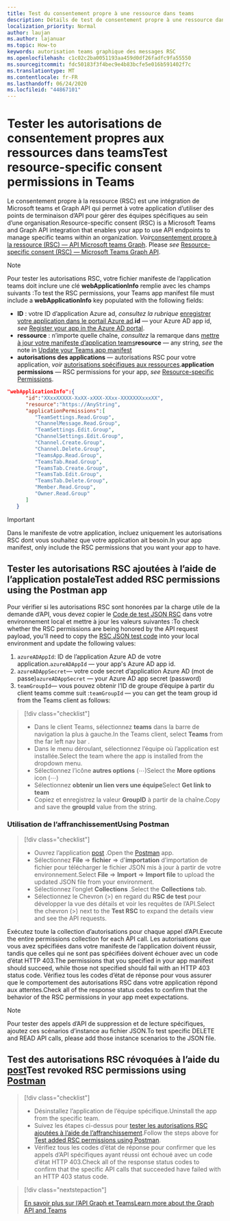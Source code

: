 ```yaml
---
title: Test du consentement propre à une ressource dans teams
description: Détails de test de consentement propre à une ressource dans teams à l’aide de l’affranchissement
localization_priority: Normal
author: laujan
ms.author: lajanuar
ms.topic: How-to
keywords: autorisation teams graphique des messages RSC
ms.openlocfilehash: c1c02c2ba0051193aa459d0df26fadfc9fa55550
ms.sourcegitcommit: fdc50183f3f4bec9e4b83bcfe5e016b591402f7c
ms.translationtype: MT
ms.contentlocale: fr-FR
ms.lasthandoff: 06/24/2020
ms.locfileid: "44867101"
---
```

# <a name="test-resource-specific-consent-permissions--in-teams"></a><span data-ttu-id="df2de-104">Tester les autorisations de consentement propres aux ressources dans teams</span><span class="sxs-lookup"><span data-stu-id="df2de-104">Test resource-specific consent permissions  in Teams</span></span>

<span data-ttu-id="df2de-105">Le consentement propre à la ressource (RSC) est une intégration de Microsoft teams et Graph API qui permet à votre application d’utiliser des points de terminaison d’API pour gérer des équipes spécifiques au sein d’une organisation.</span><span class="sxs-lookup"><span data-stu-id="df2de-105">Resource-specific consent (RSC) is a Microsoft Teams and Graph API integration that enables your app to use API endpoints to manage specific teams within an organization.</span></span> <span data-ttu-id="df2de-106">*Voir*[consentement propre à la ressource (RSC) — API Microsoft teams Graph](resource-specific-consent.md).  </span><span class="sxs-lookup"><span data-stu-id="df2de-106">Please *see*  [Resource-specific consent (RSC) — Microsoft Teams Graph API](resource-specific-consent.md).</span></span>

> [!NOTE]
><span data-ttu-id="df2de-107">Pour tester les autorisations RSC, votre fichier manifeste de l’application teams doit inclure une clé **webApplicationInfo** remplie avec les champs suivants :</span><span class="sxs-lookup"><span data-stu-id="df2de-107">To test the RSC permissions, your Teams app manifest file must include a **webApplicationInfo** key populated with the following fields:</span></span>
>
> - <span data-ttu-id="df2de-108">**ID** : votre ID d’application Azure ad, *consultez la rubrique* [enregistrer votre application dans le portail Azure ad](resource-specific-consent.md#register-your-app-with-microsoft-identity-platform-via-the-azure-ad-portal).</span><span class="sxs-lookup"><span data-stu-id="df2de-108">**id**  — your Azure AD app id, *see* [Register your app in the Azure AD portal](resource-specific-consent.md#register-your-app-with-microsoft-identity-platform-via-the-azure-ad-portal).</span></span>
> - <span data-ttu-id="df2de-109">**ressource** : n’importe quelle chaîne, *consultez* la remarque dans [mettre à jour votre manifeste d’application teams](resource-specific-consent.md#update-your-teams-app-manifest)</span><span class="sxs-lookup"><span data-stu-id="df2de-109">**resource**  — any string, *see* the note in  [Update your Teams app manifest](resource-specific-consent.md#update-your-teams-app-manifest)</span></span>
> - <span data-ttu-id="df2de-110">**autorisations des applications** — autorisations RSC pour votre application, *voir* [autorisations spécifiques aux ressources](resource-specific-consent.md#resource-specific-permissions).</span><span class="sxs-lookup"><span data-stu-id="df2de-110">**application permissions** — RSC permissions for  your app, *see* [Resource-specific Permissions](resource-specific-consent.md#resource-specific-permissions).</span></span>

```json
"webApplicationInfo":{
      "id":"XXxxXXXXX-XxXX-xXXX-XXxx-XXXXXXXxxxXX",
      "resource":"https://AnyString",
      "applicationPermissions":[
         "TeamSettings.Read.Group",
         "ChannelMessage.Read.Group",
         "TeamSettings.Edit.Group",
         "ChannelSettings.Edit.Group",
         "Channel.Create.Group",
         "Channel.Delete.Group",
         "TeamsApp.Read.Group",
         "TeamsTab.Read.Group",
         "TeamsTab.Create.Group",
         "TeamsTab.Edit.Group",
         "TeamsTab.Delete.Group",
         "Member.Read.Group",
         "Owner.Read.Group"
      ]
   }
```

>[!IMPORTANT]
><span data-ttu-id="df2de-111">Dans le manifeste de votre application, incluez uniquement les autorisations RSC dont vous souhaitez que votre application ait besoin.</span><span class="sxs-lookup"><span data-stu-id="df2de-111">In your app manifest, only include the RSC permissions that you want your app to have.</span></span>

## <a name="test-added-rsc-permissions-using-the-postman-app"></a><span data-ttu-id="df2de-112">Tester les autorisations RSC ajoutées à l’aide de l’application postale</span><span class="sxs-lookup"><span data-stu-id="df2de-112">Test added RSC permissions using the Postman app</span></span>

<span data-ttu-id="df2de-113">Pour vérifier si les autorisations RSC sont honorées par la charge utile de la demande d’API, vous devez copier le [Code de test JSON RSC](test-rsc-json-file.md) dans votre environnement local et mettre à jour les valeurs suivantes :</span><span class="sxs-lookup"><span data-stu-id="df2de-113">To check whether the RSC permissions are being honored by the API request payload, you'll need to copy the [RSC JSON test code](test-rsc-json-file.md) into your local environment and update the following values:</span></span>

1. <span data-ttu-id="df2de-114">`azureADAppId`: ID de l’application Azure AD de votre application.</span><span class="sxs-lookup"><span data-stu-id="df2de-114">`azureADAppId`  — your app's Azure AD app id.</span></span>
1. <span data-ttu-id="df2de-115">`azureADAppSecret`— votre code secret d’application Azure AD (mot de passe)</span><span class="sxs-lookup"><span data-stu-id="df2de-115">`azureADAppSecret`  — your Azure AD app secret (password)</span></span>
1. <span data-ttu-id="df2de-116">`teamGroupId`— vous pouvez obtenir l’ID de groupe d’équipe à partir du client teams comme suit :</span><span class="sxs-lookup"><span data-stu-id="df2de-116">`teamGroupId` — you can get the team group id from the Teams client as follows:</span></span>

> [!div class="checklist"]
>
> * <span data-ttu-id="df2de-117">Dans le client Teams, sélectionnez **teams** dans la barre de navigation la plus à gauche.</span><span class="sxs-lookup"><span data-stu-id="df2de-117">In the Teams client, select **Teams** from the far left nav bar .</span></span>
> * <span data-ttu-id="df2de-118">Dans le menu déroulant, sélectionnez l’équipe où l’application est installée.</span><span class="sxs-lookup"><span data-stu-id="df2de-118">Select the team where the app is installed from the dropdown menu.</span></span>
> * <span data-ttu-id="df2de-119">Sélectionnez l’icône **autres options** (&#8943;)</span><span class="sxs-lookup"><span data-stu-id="df2de-119">Select the **More options** icon (&#8943;)</span></span>
> * <span data-ttu-id="df2de-120">Sélectionnez **obtenir un lien vers une équipe**</span><span class="sxs-lookup"><span data-stu-id="df2de-120">Select **Get link to team**</span></span> 
> * <span data-ttu-id="df2de-121">Copiez et enregistrez la valeur **GroupID** à partir de la chaîne.</span><span class="sxs-lookup"><span data-stu-id="df2de-121">Copy and save the **groupId** value from the string.</span></span>

### <a name="using-postman"></a><span data-ttu-id="df2de-122">Utilisation de l’affranchissement</span><span class="sxs-lookup"><span data-stu-id="df2de-122">Using Postman</span></span>

> [!div class="checklist"]
>
> * <span data-ttu-id="df2de-123">Ouvrez l’application [post](https://www.postman.com) .</span><span class="sxs-lookup"><span data-stu-id="df2de-123">Open the [Postman](https://www.postman.com) app.</span></span>
> * <span data-ttu-id="df2de-124">Sélectionnez **File**  =>  **fichier**  =>  d'**importation** d’importation de fichier pour télécharger le fichier JSON mis à jour à partir de votre environnement.</span><span class="sxs-lookup"><span data-stu-id="df2de-124">Select **File** => **Import** => **Import file** to upload the updated JSON file from your environment.</span></span>  
> * <span data-ttu-id="df2de-125">Sélectionnez l’onglet **Collections** .</span><span class="sxs-lookup"><span data-stu-id="df2de-125">Select the **Collections** tab.</span></span> 
> * <span data-ttu-id="df2de-126">Sélectionnez le Chevron (>) en regard du **RSC de test** pour développer la vue des détails et voir les requêtes de l’API.</span><span class="sxs-lookup"><span data-stu-id="df2de-126">Select the chevron (>) next to the **Test RSC** to expand the details view and see the API requests.</span></span>

<span data-ttu-id="df2de-127">Exécutez toute la collection d’autorisations pour chaque appel d’API.</span><span class="sxs-lookup"><span data-stu-id="df2de-127">Execute the entire permissions collection for each API call.</span></span> <span data-ttu-id="df2de-128">Les autorisations que vous avez spécifiées dans votre manifeste de l’application doivent réussir, tandis que celles qui ne sont pas spécifiées doivent échouer avec un code d’état HTTP 403.</span><span class="sxs-lookup"><span data-stu-id="df2de-128">The permissions that you specified in your app manifest should succeed, while those not specified should fail with an HTTP 403 status code.</span></span> <span data-ttu-id="df2de-129">Vérifiez tous les codes d’état de réponse pour vous assurer que le comportement des autorisations RSC dans votre application répond aux attentes.</span><span class="sxs-lookup"><span data-stu-id="df2de-129">Check all of the response status codes to confirm that the behavior of the RSC permissions in your app meet expectations.</span></span>

>[!NOTE]
><span data-ttu-id="df2de-130">Pour tester des appels d’API de suppression et de lecture spécifiques, ajoutez ces scénarios d’instance au fichier JSON.</span><span class="sxs-lookup"><span data-stu-id="df2de-130">To test specific DELETE and READ API calls, please add those instance scenarios to the JSON file.</span></span>

## <a name="test--revoked-rsc-permissions-using-postman"></a><span data-ttu-id="df2de-131">Test des autorisations RSC révoquées à l’aide du [post](https://www.postman.com/)</span><span class="sxs-lookup"><span data-stu-id="df2de-131">Test  revoked RSC permissions using [Postman](https://www.postman.com/)</span></span>

> [!div class="checklist"]
>
> * <span data-ttu-id="df2de-132">Désinstallez l’application de l’équipe spécifique.</span><span class="sxs-lookup"><span data-stu-id="df2de-132">Uninstall the app from the specific team.</span></span>
> * <span data-ttu-id="df2de-133">Suivez les étapes ci-dessus pour [tester les autorisations RSC ajoutées à l’aide de l’affranchissement](#test-added-rsc-permissions-using-the-postman-app).</span><span class="sxs-lookup"><span data-stu-id="df2de-133">Follow the steps above for [Test added RSC permissions using Postman](#test-added-rsc-permissions-using-the-postman-app).</span></span>
> * <span data-ttu-id="df2de-134">Vérifiez tous les codes d’état de réponse pour confirmer que les appels d’API spécifiques ayant réussi ont échoué avec un code d’état HTTP 403.</span><span class="sxs-lookup"><span data-stu-id="df2de-134">Check all of the response status codes to confirm that the specific API calls that succeeded have failed with an HTTP 403 status code.</span></span>

> [!div class="nextstepaction"]
>
> [<span data-ttu-id="df2de-135">En savoir plus sur l’API Graph et Teams</span><span class="sxs-lookup"><span data-stu-id="df2de-135">Learn more about the Graph API and Teams</span></span>](/graph/api/resources/teams-api-overview?view=graph-rest-1.0)
